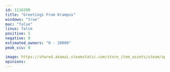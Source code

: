```yaml
---
id: 1116200
title: "Greetings From Krampus"
windows: "true"
mac: "false"
linux: false
positive: 5
negative: 0
estimated_owners: "0 - 20000"
peak_ccu: 0

image: https://shared.akamai.steamstatic.com/store_item_assets/steam/apps/1116200/header.jpg?t=1579825750
opinions:
---
```

